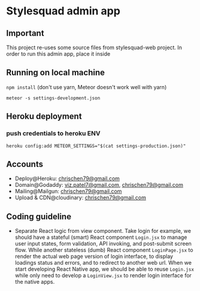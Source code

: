 # Stylesquad admin app

## Important

This project re-uses some source files from stylesquad-web project. In order to run this admin app, place it inside 

## Running on local machine

`npm install` (don't use yarn, Meteor doesn't work well with yarn)

`meteor -s settings-development.json`

## Heroku deployment

### push credentials to heroku ENV

`heroku config:add METEOR_SETTINGS="$(cat settings-production.json)"`

## Accounts

- Deploy@Heroku: chrischen79@gmail.com
- Domain@Godaddy: viz.patel7@gmail.com, chrischen79@gmail.com
- Mailing@Mailgun: chrischen79@gmail.com
- Upload & CDN@cloudinary: chrischen79@gmail.com

## Coding guideline

- Separate React logic from view component. Take login for example, we should have a stateful (smart) React component `Login.jsx` to manage user input states, form validation, API invoking, and post-submit screen flow. While another stateless (dumb) React component `LoginPage.jsx` to render the actual web page version of login interface, to display loadings status and errors, and to redirect to another web url. When we start developing React Native app, we should be able to reuse `Login.jsx` while only need to develop a `LoginView.jsx` to render login interface for the native apps.